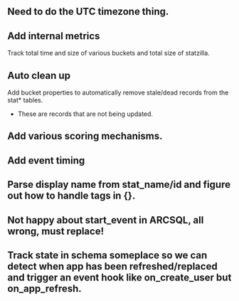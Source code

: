 ## Need to do the UTC timezone thing.

## Add internal metrics

Track total time and size of various buckets and total size of statzilla.

## Auto clean up

Add bucket properties to automatically remove stale/dead records from the stat* tables.
- These are records that are not being updated.

## Add various scoring mechanisms.

## Add event timing

## Parse display name from stat_name/id and figure out how to handle tags in {}.

## Not happy about start_event in ARCSQL, all wrong, must replace!

## Track state in schema someplace so we can detect when app has been refreshed/replaced and trigger an event hook like on_create_user but on_app_refresh.




